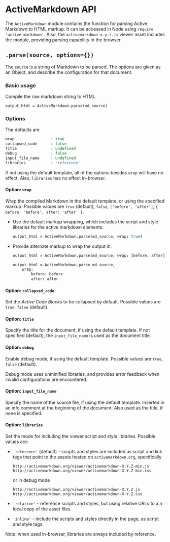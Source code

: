 # ActiveMarkdown API

The `ActiveMarkdown` module contains the function for parsing Active Markdown to
HTML markup. It can be accessed in Node using `require 'active-markdown'`.
Also, the `activemarkdown-x.y.z.js` viewer asset includes the module, providing
parsing capability in the browser.


## `.parse(source, options={})`

The `source` is a string of Markdown to be parsed. The options are given as an
Object, and describe the configuration for that document.


### Basic usage

Compile the raw markdown string to HTML.

    output_html = ActiveMarkdown.parse(md_source)


### Options

The defaults are

```coffeescript
wrap                : true
collapsed_code      : false
title               : undefined
debug               : false
input_file_name     : undefined
libraries           : 'reference'
```

If not using the default template, all of the options besides `wrap` will have
no effect. Also, `libraries` has no effect in-browser.


#### Option: `wrap`

Wrap the compiled Markdown in the default template, or using the specified
markup. Possible values are `true` (default), `false`, `['before', 'after']`,
`{ before: 'before', after: 'after' }`.

* Use the default markup wrapping, which includes the script and style libraries
  for the active markdown elements.

  ```coffeescript
  output_html = ActiveMarkdown.parse(md_source, wrap: true)
  ```

* Provide alternate markup to wrap the output in.

  ```coffeescript
  output_html = ActiveMarkdown.parse(md_source, wrap: [before, after])
  ```

  ```coffeescript
  output_html = ActiveMarkdown.parse md_source,
      wrap:
          before: before
          after: after
  ```

#### Option: `collapsed_code`

Set the *Active Code Blocks* to be collapsed by default. Possible values are
`true`, `false` (default).


#### Option: `title`

Specify the title for the document, if using the default template. If not
specified (default), the `input_file_name` is used as the document title.


#### Option: `debug`

Enable debug mode, if using the default template. Possible values are
`true`, `false` (default).

Debug mode uses unminified libraries, and provides error feedback when invalid
configurations are encountered.


#### Option: `input_file_name`

Specify the name of the source file, if using the default template. Inserted in
an info comment at the beginning of the document. Also used as the title, if
none is specified.


#### Option: `libraries`

Set the mode for including the viewer script and style libraries. Possible
values are:

* `'reference'` (default) - scripts and styles are included as script and link
  tags that point to the assets hosted on `activemarkdown.org`, specifically

  `http://activemarkdown.org/viewer/activemarkdown-X.Y.Z-min.js` 
  `http://activemarkdown.org/viewer/activemarkdown-X.Y.Z-min.css`

  or in debug mode

  `http://activemarkdown.org/viewer/activemarkdown-X.Y.Z.js`
  `http://activemarkdown.org/viewer/activemarkdown-X.Y.Z.css`

* `'relative'` - reference scripts and styles, but using relative URLs to a
  a local copy of the asset files.

* `'inline'` - include the scripts and styles directly in the page, as
  script and style tags.

Note: when used in-browser, libraries are always included by reference.


